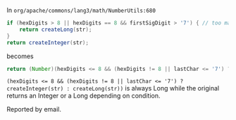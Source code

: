 In `org/apache/commons/lang3/math/NumberUtils:680`

```java
if (hexDigits > 8 || hexDigits == 8 && firstSigDigit > '7') { // too many for an int
    return createLong(str);
}
return createInteger(str);
```

becomes

```java
return (Number)(hexDigits <= 8 && (hexDigits != 8 || lastChar <= '7') ? createInteger(str) : createLong(str));
```

`(hexDigits <= 8 && (hexDigits != 8 || lastChar <= '7') ? createInteger(str) : createLong(str))` is always Long while the original returns an Integer or a Long depending on condition.

Reported by email.
